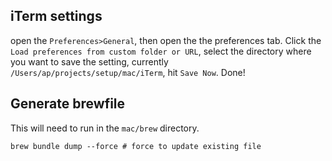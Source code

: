 ## iTerm settings

open the `Preferences>General`, then open the the preferences tab. Click the `Load preferences from custom folder or URL`, select the directory where you want to save the setting, currently `/Users/ap/projects/setup/mac/iTerm`, hit `Save Now`. Done!


## Generate brewfile

This will need to run in the `mac/brew` directory.

```shell
brew bundle dump --force # force to update existing file
```